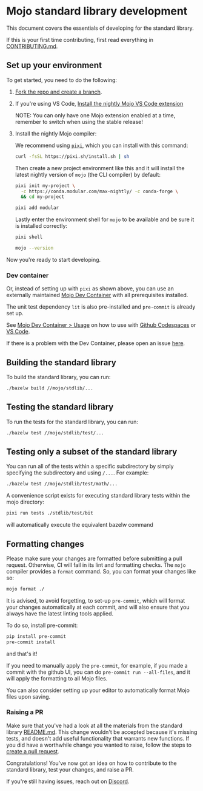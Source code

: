 # Mojo standard library development

This document covers the essentials of developing for the standard library.

If this is your first time contributing, first read everything in
[CONTRIBUTING.md](../../CONTRIBUTING.md).

## Set up your environment

To get started, you need to do the following:

1. [Fork the repo and create a branch](../../CONTRIBUTING.md#how-to-create-a-pull-request).
2. If you're using VS Code, [Install the nightly Mojo VS Code
  extension](https://marketplace.visualstudio.com/items?itemName=modular-mojotools.vscode-mojo-nightly)

    NOTE: You can only have one Mojo extension enabled at a time, remember to
    switch when using the stable release!

3. Install the nightly Mojo compiler:

    We recommend using [`pixi`](https://pixi.sh/latest/), which you can install
    with this command:

    ```bash
    curl -fsSL https://pixi.sh/install.sh | sh
    ```

    Then create a new project environment like this and it will install the
latest nightly version of `mojo` (the CLI compiler) by default:

    ```bash
    pixi init my-project \
      -c https://conda.modular.com/max-nightly/ -c conda-forge \
      && cd my-project
    ```

    ```bash
    pixi add modular
    ```

    Lastly enter the environment shell for `mojo` to be available and
be sure it is installed correctly:

    ```bash
    pixi shell
    ```

    ```bash
    mojo --version
    ```

Now you're ready to start developing.

### Dev container

Or, instead of setting up with `pixi` as shown above, you can use an
externally maintained
[Mojo Dev Container](https://github.com/benz0li/mojo-dev-container) with all
prerequisites installed.

The unit test dependency `lit` is also pre-installed and `pre-commit` is
already set up.

See [Mojo Dev Container &gt; Usage](https://github.com/benz0li/mojo-dev-container#usage)
on how to use with [Github Codespaces](https://docs.github.com/en/codespaces/developing-in-codespaces/creating-a-codespace-for-a-repository#creating-a-codespace-for-a-repository)
or [VS Code](https://code.visualstudio.com/docs/devcontainers/containers).

If there is a problem with the Dev Container, please open an issue
[here](https://github.com/benz0li/mojo-dev-container/issues).

## Building the standard library

To build the standard library, you can run:

```bash
./bazelw build //mojo/stdlib/...
```

## Testing the standard library

To run the tests for the standard library, you can run:

```bash
./bazelw test //mojo/stdlib/test/...
```

## Testing only a subset of the standard library

You can run all of the tests within a specific subdirectory by simply
specifying the subdirectory and using `/...`. For example:

```bash
./bazelw test //mojo/stdlib/test/math/...
```

A convenience script exists for executing standard library tests within the mojo
directory:

```bash
pixi run tests ./stdlib/test/bit
```

will automatically execute the equivalent bazelw command

## Formatting changes

Please make sure your changes are formatted before submitting a pull request.
Otherwise, CI will fail in its lint and formatting checks.  The `mojo` compiler
provides a `format` command.  So, you can format your changes like so:

```bash
mojo format ./
```

It is advised, to avoid forgetting, to set-up `pre-commit`, which will format
your changes automatically at each commit, and will also ensure that you
always have the latest linting tools applied.

To do so, install pre-commit:

```bash
pip install pre-commit
pre-commit install
```

and that's it!

If you need to manually apply the `pre-commit`, for example, if you
made a commit with the github UI, you can do `pre-commit run --all-files`,
and it will apply the formatting to all Mojo files.

You can also consider setting up your editor to automatically format
Mojo files upon saving.

### Raising a PR

Make sure that you've had a look at all the materials from the standard library
[README.md](../README.md). This change wouldn't be accepted because it's missing
tests, and doesn't add useful functionality that warrants new functions. If you
did have a worthwhile change you wanted to raise, follow the steps to
[create a pull request](../../CONTRIBUTING.md#create-a-pull-request).

Congratulations! You've now got an idea on how to contribute to the standard
library, test your changes, and raise a PR.

If you're still having issues, reach out on
[Discord](https://modul.ar/discord).
